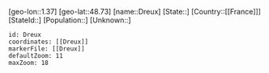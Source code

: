 ﻿---
location: [48.73,1.37]
mapzoom: [7,12] 
mapmarker: city 
type: City
tags:
- geo/City


SpocWebEntityId: 29882
isDeleted: false
confidential: public

---
[geo-lon::1.37]
[geo-lat::48.73]
[name::Dreux]
[State::]
[Country::[[France]]]
[StateId::]
[Population::]
[Unknown::]


```leaflet
id: Dreux
coordinates: [[Dreux]]
markerFile: [[Dreux]]
defaultZoom: 11 
maxZoom: 18
```
